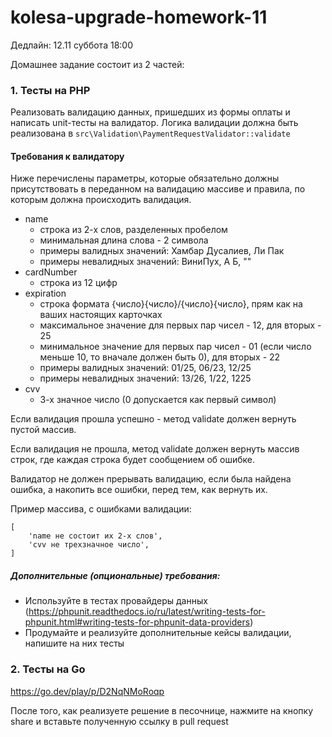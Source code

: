 # kolesa-upgrade-homework-11

Дедлайн: 12.11 суббота 18:00

Домашнее задание состоит из 2 частей:

### 1. Тесты на PHP

Реализовать валидацию данных, пришедших из формы оплаты и написать unit-тесты на валидатор.
Логика валидации должна быть реализована в `src\Validation\PaymentRequestValidator::validate`
#### Требования к валидатору
Ниже перечислены параметры, которые обязательно должны присутствовать в переданном на валидацию массиве и правила, по которым должна происходить валидация.
-  name
    * строка из 2-х слов, разделенных пробелом
    * минимальная длина слова - 2 символа
    * примеры валидных значений: Хамбар Дусалиев, Ли Пак
    * примеры невалидных значений: ВиниПух, А Б, ""
- cardNumber
  * строка из 12 цифр
- expiration
  * строка формата {число}{число}/{число}{число}, прям как на ваших настоящих карточках
  * максимальное значение для первых пар чисел - 12, для вторых - 25
  * минимальное значение для первых пар чисел - 01 (если число меньше 10, то вначале должен быть 0), для вторых - 22
  * примеры валидных значений: 01/25, 06/23, 12/25
  * примеры невалидных значений: 13/26, 1/22, 1225
- cvv
  * 3-х значное число (0 допускается как первый символ)

Если валидация прошла успешно - метод validate должен вернуть пустой массив. 

Если валидация не прошла, метод validate должен вернуть массив строк, где каждая строка будет сообщением об ошибке. 

Валидатор не должен прерывать валидацию, если была найдена ошибка, а накопить все ошибки, перед тем, как вернуть их.

Пример массива, с ошибками валидации:
```
[
    'name не состоит их 2-х слов',
    'cvv не трехзначное число',
]
```
##### Дополнительные (опциональные) требования:
* Используйте в тестах провайдеры данных (https://phpunit.readthedocs.io/ru/latest/writing-tests-for-phpunit.html#writing-tests-for-phpunit-data-providers)
* Продумайте и реализуйте дополнительные кейсы валидации, напишите на них тесты
### 2. Тесты на Go
https://go.dev/play/p/D2NqNMoRoqp

После того, как реализуете решение в песочнице, нажмите на кнопку share и вставьте полученную ссылку в pull request